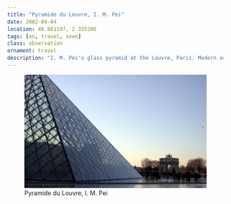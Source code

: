 ```yaml
---
title: "Pyramide du Louvre, I. M. Pei"
date: 2002-04-04
location: 48.861197, 2.335106
tags: [en, travel, seen]
class: observation
ornament: travel
description: "I. M. Pei's glass pyramid at the Louvre, Paris. Modern architectural intervention transforming the entrance to one of the world's greatest art museums." 
---
```


<figure>
  <img src="/assets/img/70.jpeg" alt="Pyramide du Louvre, I. M. Pei">
  <figcaption>Pyramide du Louvre, I. M. Pei</figcaption>
</figure>
